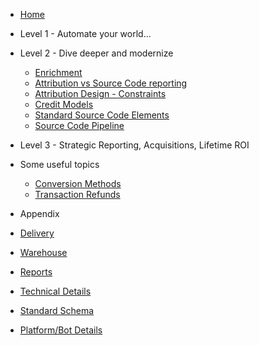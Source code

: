 * [Home](/)

* Level 1 - Automate your world...

* Level 2 - Dive deeper and modernize
	* [Enrichment](enrichment/ "Data enrichment")
	* [Attribution vs Source Code reporting](enrichment/attribution/reporting_split "Attribution vs Source Code")
	* [Attribution Design - Constraints](enrichment/attribution/constrained "Attribution Design - Constraints")
	* [Credit Models](enrichment/attribution/models "Credit Models")
	* [Standard Source Code Elements](enrichment/source_code_elements "Source Code ")
	* [Source Code Pipeline](enrichment/pipeline "Source Code Pipeline")

* Level 3 - Strategic Reporting, Acquisitions, Lifetime ROI

* Some useful topics

	* [Conversion Methods](enrichment/attribution/conversions "Conversion overview")
	* [Transaction Refunds](enrichment/refunds "Refunds")

* Appendix

* [Delivery](delivery/ "Delivery Options")
* [Warehouse](delivery/warehouse/ "Warehouse")
* [Reports](delivery/reports/ "Reports")

* [Technical Details](etl/ "Extract, Transform, Load")
* [Standard Schema](schema/ "Warehouse Object Schema")
* [Platform/Bot Details](etl/bots/ "Platform/Bot Details")
